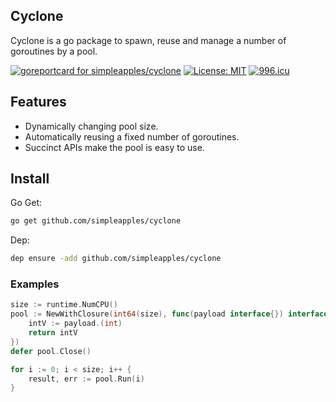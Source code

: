 ## Cyclone

Cyclone is a go package to spawn, reuse and manage a number of goroutines by a pool.

[![goreportcard for simpleapples/cyclone][1]][2]
[![License: MIT](https://img.shields.io/badge/License-MIT-blue.svg)](https://opensource.org/licenses/MIT)
[![996.icu](https://img.shields.io/badge/link-996.icu-red.svg)](https://996.icu)


## Features

- Dynamically changing pool size.
- Automatically reusing a fixed number of goroutines.
- Succinct APIs make the pool is easy to use.

## Install

Go Get:

``` sh
go get github.com/simpleapples/cyclone
```

Dep:

``` sh
dep ensure -add github.com/simpleapples/cyclone
```

### Examples

```go
size := runtime.NumCPU()
pool := NewWithClosure(int64(size), func(payload interface{}) interface{} {
    intV := payload.(int)
    return intV
})
defer pool.Close()

for i := 0; i < size; i++ {
    result, err := pool.Run(i)
}
```

[1]: https://goreportcard.com/badge/github.com/simpleapples/cyclone
[2]: https://goreportcard.com/report/simpleapples/cyclone
